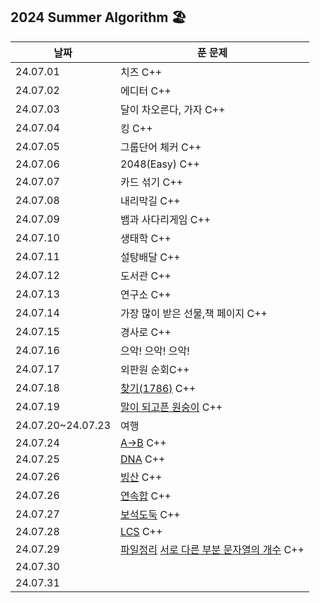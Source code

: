 ## 2024 Summer Algorithm 🏖

| 날짜              | 푼 문제                                                                                                                     |
| ----------------- | --------------------------------------------------------------------------------------------------------------------------- |
| 24.07.01          | 치즈 C++                                                                                                                    |
| 24.07.02          | 에디터 C++                                                                                                                  |
| 24.07.03          | 달이 차오른다, 가자 C++                                                                                                     |
| 24.07.04          | 킹 C++                                                                                                                      |
| 24.07.05          | 그룹단어 체커 C++                                                                                                           |
| 24.07.06          | 2048(Easy) C++                                                                                                              |
| 24.07.07          | 카드 섞기 C++                                                                                                               |
| 24.07.08          | 내리막길 C++                                                                                                                |
| 24.07.09          | 뱀과 사다리게임 C++                                                                                                         |
| 24.07.10          | 생태학 C++                                                                                                                  |
| 24.07.11          | 설탕배달 C++                                                                                                                |
| 24.07.12          | 도서관 C++                                                                                                                  |
| 24.07.13          | 연구소 C++                                                                                                                  |
| 24.07.14          | 가장 많이 받은 선물,책 페이지 C++                                                                                           |
| 24.07.15          | 경사로 C++                                                                                                                  |
| 24.07.16          | 으악! 으악! 으악!                                                                                                           |
| 24.07.17          | 외판원 순회C++                                                                                                              |
| 24.07.18          | [찾기(1786)](https://www.acmicpc.net/problem/1786) C++                                                                      |
| 24.07.19          | [말이 되고픈 원숭이](https://www.acmicpc.net/problem/1600) C++                                                              |
| 24.07.20~24.07.23 | 여행                                                                                                                        |
| 24.07.24          | [A->B](https://www.acmicpc.net/problem/16953) C++                                                                           |
| 24.07.25          | [DNA](https://www.acmicpc.net/problem/1969) C++                                                                             |
| 24.07.26          | [빙산](https://www.acmicpc.net/problem/2573) C++                                                                            |
| 24.07.26          | [연속합](https://www.acmicpc.net/problem/1912) C++                                                                          |
| 24.07.27          | [보석도둑](https://www.acmicpc.net/problem/1202) C++                                                                        |
| 24.07.28          | [LCS](https://www.acmicpc.net/problem/9251) C++                                                                             |
| 24.07.29          | [파일정리](https://www.acmicpc.net/problem/20291) [서로 다른 부분 문자열의 개수](https://www.acmicpc.net/problem/11478) C++ |
| 24.07.30          |                                                                                                                             |
| 24.07.31          |                                                                                                                             |
